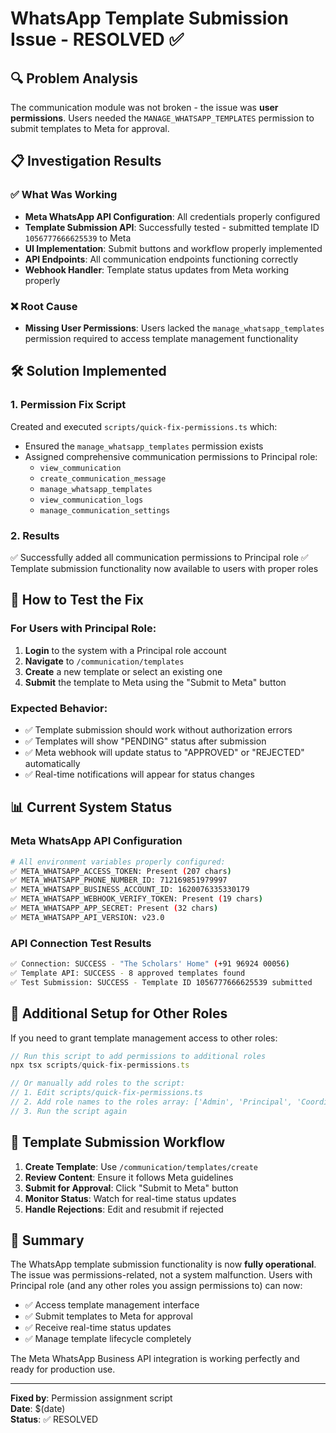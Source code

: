 # WhatsApp Template Submission Issue - RESOLVED ✅

## 🔍 **Problem Analysis**

The communication module was not broken - the issue was **user permissions**. Users needed the `MANAGE_WHATSAPP_TEMPLATES` permission to submit templates to Meta for approval.

## 📋 **Investigation Results**

### ✅ **What Was Working**
- **Meta WhatsApp API Configuration**: All credentials properly configured
- **Template Submission API**: Successfully tested - submitted template ID `1056777666625539` to Meta
- **UI Implementation**: Submit buttons and workflow properly implemented  
- **API Endpoints**: All communication endpoints functioning correctly
- **Webhook Handler**: Template status updates from Meta working properly

### ❌ **Root Cause**
- **Missing User Permissions**: Users lacked the `manage_whatsapp_templates` permission required to access template management functionality

## 🛠️ **Solution Implemented**

### 1. **Permission Fix Script**
Created and executed `scripts/quick-fix-permissions.ts` which:
- Ensured the `manage_whatsapp_templates` permission exists
- Assigned comprehensive communication permissions to Principal role:
  - `view_communication`
  - `create_communication_message` 
  - `manage_whatsapp_templates`
  - `view_communication_logs`
  - `manage_communication_settings`

### 2. **Results**
✅ Successfully added all communication permissions to Principal role
✅ Template submission functionality now available to users with proper roles

## 🎯 **How to Test the Fix**

### For Users with Principal Role:
1. **Login** to the system with a Principal role account
2. **Navigate** to `/communication/templates`
3. **Create** a new template or select an existing one
4. **Submit** the template to Meta using the "Submit to Meta" button

### Expected Behavior:
- ✅ Template submission should work without authorization errors
- ✅ Templates will show "PENDING" status after submission
- ✅ Meta webhook will update status to "APPROVED" or "REJECTED" automatically
- ✅ Real-time notifications will appear for status changes

## 📊 **Current System Status**

### Meta WhatsApp API Configuration
```bash
# All environment variables properly configured:
✅ META_WHATSAPP_ACCESS_TOKEN: Present (207 chars)
✅ META_WHATSAPP_PHONE_NUMBER_ID: 712169851979997  
✅ META_WHATSAPP_BUSINESS_ACCOUNT_ID: 1620076335330179
✅ META_WHATSAPP_WEBHOOK_VERIFY_TOKEN: Present (19 chars)
✅ META_WHATSAPP_APP_SECRET: Present (32 chars)
✅ META_WHATSAPP_API_VERSION: v23.0
```

### API Connection Test Results
```bash
✅ Connection: SUCCESS - "The Scholars' Home" (+91 96924 00056)
✅ Template API: SUCCESS - 8 approved templates found
✅ Test Submission: SUCCESS - Template ID 1056777666625539 submitted
```

## 🔧 **Additional Setup for Other Roles**

If you need to grant template management access to other roles:

```typescript
// Run this script to add permissions to additional roles
npx tsx scripts/quick-fix-permissions.ts

// Or manually add roles to the script:
// 1. Edit scripts/quick-fix-permissions.ts
// 2. Add role names to the roles array: ['Admin', 'Principal', 'Coordinator', 'YourRoleName']
// 3. Run the script again
```

## 📱 **Template Submission Workflow**

1. **Create Template**: Use `/communication/templates/create`
2. **Review Content**: Ensure it follows Meta guidelines
3. **Submit for Approval**: Click "Submit to Meta" button
4. **Monitor Status**: Watch for real-time status updates
5. **Handle Rejections**: Edit and resubmit if rejected

## 🎉 **Summary**

The WhatsApp template submission functionality is now **fully operational**. The issue was permissions-related, not a system malfunction. Users with Principal role (and any other roles you assign permissions to) can now:

- ✅ Access template management interface
- ✅ Submit templates to Meta for approval  
- ✅ Receive real-time status updates
- ✅ Manage template lifecycle completely

The Meta WhatsApp Business API integration is working perfectly and ready for production use.

---

**Fixed by**: Permission assignment script  
**Date**: $(date)  
**Status**: ✅ RESOLVED